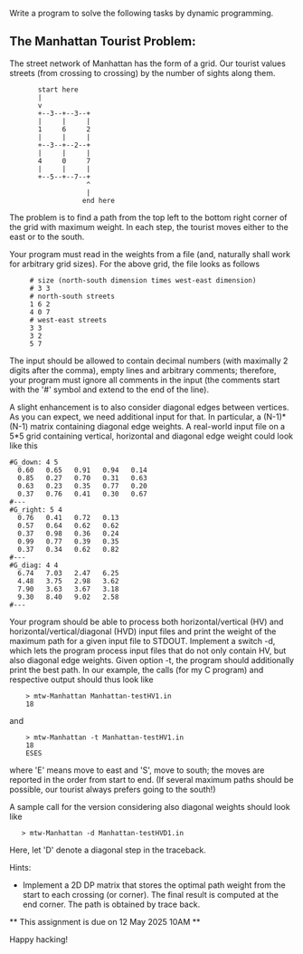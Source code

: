 Write a program to solve the following tasks by dynamic programming.

The Manhattan Tourist Problem:
------------------------------

The street network of Manhattan has the form of a grid. Our tourist values streets (from crossing to crossing) by the number of sights along them.

```
       start here
       |
       v
       +--3--+--3--+
       |     |     |
       1     6     2
       |     |     |
       +--3--+--2--+
       |     |     |
       4     0     7
       |     |     |
       +--5--+--7--+
                   ^
                   |
                  end here
```

The problem is to find a path from the top left to the bottom right corner of the grid with maximum weight. In each step, the tourist moves either to the east or to the south.

Your program must read in the weights from a file (and, naturally shall work for arbitrary grid sizes). For
the above grid, the file looks as follows

```
     # size (north-south dimension times west-east dimension)
     # 3 3
     # north-south streets
     1 6 2
     4 0 7
     # west-east streets
     3 3
     3 2
     5 7
```

The input should be allowed to contain decimal numbers (with maximally 2 digits after the comma), empty lines and arbitrary comments; therefore, your program must ignore all comments in the input (the comments start with the '#' symbol and extend to the end of the line).

A slight enhancement is to also consider diagonal edges between vertices. As you can expect, we need additional input for that. In particular, a (N-1)\*(N-1) matrix containing diagonal edge weights. A real-world input file on a 5*5 grid containing vertical, horizontal and diagonal edge weight could look like this

```
#G_down: 4 5
  0.60   0.65   0.91   0.94   0.14
  0.85   0.27   0.70   0.31   0.63
  0.63   0.23   0.35   0.77   0.20
  0.37   0.76   0.41   0.30   0.67
#---
#G_right: 5 4
  0.76   0.41   0.72   0.13
  0.57   0.64   0.62   0.62
  0.37   0.98   0.36   0.24
  0.99   0.77   0.39   0.35
  0.37   0.34   0.62   0.82
#---
#G_diag: 4 4
  6.74   7.03   2.47   6.25
  4.48   3.75   2.98   3.62
  7.90   3.63   3.67   3.18
  9.30   8.40   9.02   2.58
#---
```

Your program should be able to process both horizontal/vertical (HV) and horizontal/vertical/diagonal (HVD) input files and print the weight of the maximum path for a given input file to STDOUT. Implement a switch -d, which lets the program process input files that do not only contain HV, but also diagonal edge weights. Given option -t, the program should additionally print the best path. In our example, the calls (for my C program) and respective
output should thus look like

```
    > mtw-Manhattan Manhattan-testHV1.in
    18
```

and

```
    > mtw-Manhattan -t Manhattan-testHV1.in
    18
    ESES
```

where 'E' means move to east and 'S', move to south; the moves are reported in the order from start to end. (If several maximum paths should be possible, our tourist always prefers going to the south!)

A sample call for the version considering also diagonal weights should look like

```
   > mtw-Manhattan -d Manhattan-testHVD1.in
```

Here, let 'D' denote a diagonal step in the traceback.

Hints:

  * Implement a 2D DP matrix that stores the optimal path weight from the start to each crossing (or corner). The final result is computed at the end corner. The path is obtained by trace back.

** This assignment is due on 12 May 2025 10AM **

Happy hacking!
